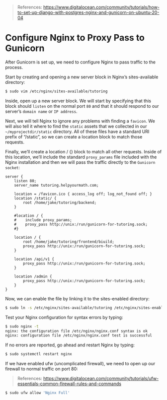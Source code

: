 > References:
> https://www.digitalocean.com/community/tutorials/how-to-set-up-django-with-postgres-nginx-and-gunicorn-on-ubuntu-20-04


# Configure Nginx to Proxy Pass to Gunicorn

After Gunicorn is set up, we need to configure Nginx to pass traffic to the process.

Start by creating and opening a new server block in Nginx’s sites-available directory:
```bash
$ sudo vim /etc/nginx/sites-available/tutoring
```

Inside, open up a new server block. We will start by specifying that this block should `listen` on the normal port `80` and that it should respond to our server’s `domain name` or `IP address`.

Next, we will tell Nginx to ignore any problems with finding a `favicon`. We will also tell it where to find the `static` assets that we collected in our `~/myprojectdir/static` directory. All of these files have a standard URI prefix of “/static”, so we can create a location block to match those requests.

Finally, we’ll create a location / {} block to match all other requests. Inside of this location, we’ll include the standard `proxy_params` file included with the Nginx installation and then we will pass the traffic directly to the `Gunicorn socket`:
```
server {
    listen 80;
    server_name tutoring.helpyourmath.com;

    location = /favicon.ico { access_log off; log_not_found off; }
    location /static/ {
        root /home/jake/tutoring/backend;
    }

    #location / {
    #    include proxy_params;
    #    proxy_pass http://unix:/run/gunicorn-for-tutoring.sock;
    #}

    location / {
        root /home/jake/tutoring/frontend/biuild;
        proxy_pass http://unix:/run/gunicorn-for-tutoring.sock;
    }

    location /api/v1 {
        proxy_pass http://unix:/run/gunicorn-for-tutoring.sock;
    }

    location /admin {
        proxy_pass http://unix:/run/gunicorn-for-tutoring.sock;
    }
}
```

Now, we can enable the file by linking it to the sites-enabled directory:
```bash
$ sudo ln -s /etc/nginx/sites-available/tutoring /etc/nginx/sites-enabled
```

Test your Nginx configuration for syntax errors by typing:
```bash
$ sudo nginx -t
nginx: the configuration file /etc/nginx/nginx.conf syntax is ok
nginx: configuration file /etc/nginx/nginx.conf test is successful
```

If no errors are reported, go ahead and restart Nginx by typing:
```bash
$ sudo systemctl restart nginx
```

If we have enabled ufw (uncomplicated firewall), we need to open up our firewall to normal traffic on port 80:
> References:
> https://www.digitalocean.com/community/tutorials/ufw-essentials-common-firewall-rules-and-commands
```bash
$ sudo ufw allow 'Nginx Full'
```
